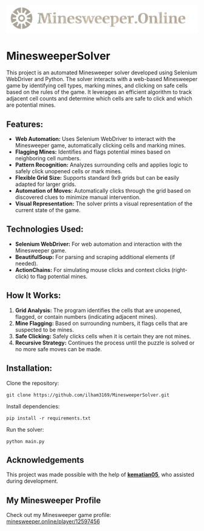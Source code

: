 <p align="center">
  <img src="https://github.com/ilham3169/MinesweeperSolver/blob/main/ms.png" alt="logo">
</p>

# MinesweeperSolver

This project is an automated Minesweeper solver developed using Selenium WebDriver and Python. The solver interacts with a web-based Minesweeper game by identifying cell types, marking mines, and clicking on safe cells based on the rules of the game. It leverages an efficient algorithm to track adjacent cell counts and determine which cells are safe to click and which are potential mines.

## Features:

- **Web Automation:** Uses Selenium WebDriver to interact with the Minesweeper game, automatically clicking cells and marking mines.
- **Flagging Mines:** Identifies and flags potential mines based on neighboring cell numbers.
- **Pattern Recognition:** Analyzes surrounding cells and applies logic to safely click unopened cells or mark mines.
- **Flexible Grid Size:** Supports standard 9x9 grids but can be easily adapted for larger grids.
- **Automation of Moves:** Automatically clicks through the grid based on discovered clues to minimize manual intervention.
- **Visual Representation:** The solver prints a visual representation of the current state of the game.

## Technologies Used:

- **Selenium WebDriver:** For web automation and interaction with the Minesweeper game.
- **BeautifulSoup:** For parsing and scraping additional elements (if needed).
- **ActionChains:** For simulating mouse clicks and context clicks (right-click) to flag potential mines.

## How It Works:

1. **Grid Analysis:** The program identifies the cells that are unopened, flagged, or contain numbers (indicating adjacent mines).
2. **Mine Flagging:** Based on surrounding numbers, it flags cells that are suspected to be mines.
3. **Safe Clicking:** Safely clicks cells when it is certain they are not mines.
4. **Recursive Strategy:** Continues the process until the puzzle is solved or no more safe moves can be made.

## Installation:

Clone the repository:

    git clone https://github.com/ilham3169/MinesweeperSolver.git

Install dependencies:

    pip install -r requirements.txt

Run the solver:

    python main.py

## Acknowledgements

This project was made possible with the help of **[kematian05](https://github.com/kematian05)**, who assisted during development.

## My Minesweeper Profile

Check out my Minesweeper game profile: [minesweeper.online/player/12597456](https://minesweeper.online/player/12597456)
